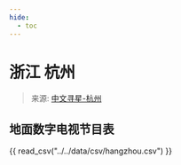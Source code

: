 ```yaml
---
hide:
  - toc
---
```


# 浙江 杭州

> 来源: [中文寻星-杭州](http://dtmb.saoing.com/hangzhou.htm)

## 地面数字电视节目表

{{ read_csv("../../data/csv/hangzhou.csv") }}
